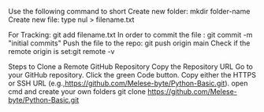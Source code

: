  Use the following command to short 
Create new folder: mkdir folder-name
Create new file: type nul > filename.txt

 For Tracking: git add filename.txt
 In order to commit the file : git commit -m "initial commits"
 Push the file to the repo: git push origin main
 Check if the remote origin is set:git remote -v

 Steps to Clone a Remote GitHub Repository
 Copy the Repository URL
        Go to your GitHub repository.
        Click the green Code button.
        Copy either the HTTPS or SSH URL (e.g.,https://github.com/Melese-byte/Python-Basic.git).
    open cmd and create your own folders
    git clone https://github.com/Melese-byte/Python-Basic.git
    





